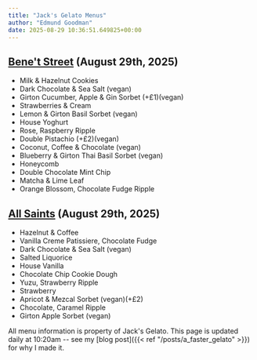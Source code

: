 ```yaml
---
title: "Jack's Gelato Menus"
author: "Edmund Goodman"
date: 2025-08-29 10:36:51.649825+00:00
---
```


## [Bene't Street](https://www.jacksgelato.com/bene-t-street-menu) (August 29th, 2025)

- Milk & Hazelnut Cookies
- Dark Chocolate & Sea Salt (vegan)
- Girton Cucumber, Apple & Gin Sorbet (+£1)(vegan)
- Strawberries & Cream
- Lemon & Girton Basil Sorbet (vegan)
- House Yoghurt
- Rose, Raspberry Ripple
- Double Pistachio (+£2)(vegan)
- Coconut, Coffee & Chocolate (vegan)
- Blueberry & Girton Thai Basil Sorbet (vegan)
- Honeycomb
- Double Chocolate Mint Chip
- Matcha & Lime Leaf
- Orange Blossom, Chocolate Fudge Ripple


## [All Saints](https://www.jacksgelato.com/all-saints-menu) (August 29th, 2025)

- Hazelnut & Coffee
- Vanilla Creme Patissiere, Chocolate Fudge
- Dark Chocolate & Sea Salt (vegan)
- Salted Liquorice
- House Vanilla
- Chocolate Chip Cookie Dough
- Yuzu, Strawberry Ripple
- Strawberry
- Apricot & Mezcal Sorbet (vegan)(+£2)
- Chocolate, Caramel Ripple
- Girton Apple Sorbet (vegan)

All menu information is property of Jack's Gelato. This page is
updated daily at 10:20am -- see my
[blog post]({{< ref "/posts/a_faster_gelato" >}}) for why I made it.
